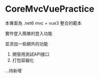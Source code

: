 # CoreMvcVuePractice

本專案為 .net6 mvc + vue3 整合的範本

實作登入簡單的登入功能

並添加一些額外的功能

1. 開發用測試API接口
2. 打包容器化

...待新增
